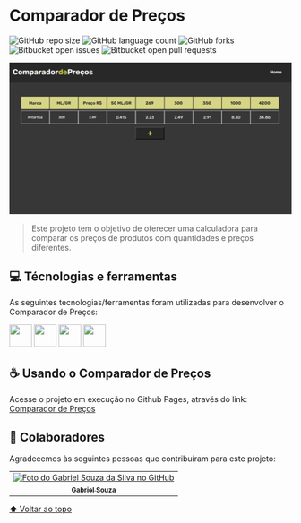 # Comparador de Preços

![GitHub repo size](https://img.shields.io/github/repo-size/price-calculator/README-template?style=for-the-badge)
![GitHub language count](https://img.shields.io/github/languages/count/price-calculator/README-template?style=for-the-badge)
![GitHub forks](https://img.shields.io/github/forks/price-calculator/README-template?style=for-the-badge)
![Bitbucket open issues](https://img.shields.io/bitbucket/issues/price-calculator/README-template?style=for-the-badge)
![Bitbucket open pull requests](https://img.shields.io/bitbucket/pr-raw/price-calculator/README-template?style=for-the-badge)

<img src="./print/print_price_calculator.png" alt="Print Screen">

> Este projeto tem o objetivo de oferecer uma calculadora para comparar os preços de produtos com quantidades e preços diferentes.

## 💻 Técnologias e ferramentas

As seguintes tecnologias/ferramentas foram utilizadas para desenvolver o Comparador de Preços:

<img src="https://cdn.jsdelivr.net/gh/devicons/devicon/icons/vscode/vscode-original-wordmark.svg" width="40" height="40"/> <img src="https://cdn.jsdelivr.net/gh/devicons/devicon/icons/html5/html5-original-wordmark.svg" width="40" height="40"/> <img src="https://cdn.jsdelivr.net/gh/devicons/devicon/icons/css3/css3-original-wordmark.svg" width="40" height="40"/> <img src="https://cdn.jsdelivr.net/gh/devicons/devicon/icons/javascript/javascript-original.svg" width="40" height="40"/>


## ☕ Usando o Comparador de Preços

Acesse o projeto em execução no Github Pages, através do link: [Comparador de Preços](https://gabrielsouzas.github.io/price-calculator/)

## 🤝 Colaboradores

Agradecemos às seguintes pessoas que contribuíram para este projeto:

<table>
  <tr>
    <td align="center">
      <a href="#">
        <img src="https://avatars.githubusercontent.com/u/104937852?v=4" width="100px;" alt="Foto do Gabriel Souza da Silva no GitHub"/><br>
        <sub>
          <b>Gabriel Souza</b>
        </sub>
      </a>
    </td>
  </tr>
</table>


[⬆ Voltar ao topo](#price-calculator)<br>
